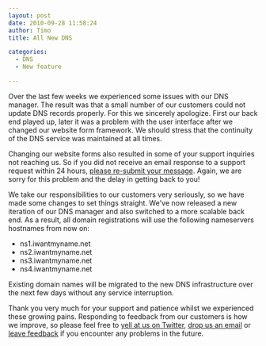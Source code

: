 ```yaml
---
layout: post
date: 2010-09-28 11:58:24
author: Timo
title: All New DNS

categories:
  - DNS
  - New feature

---
```


Over the last few weeks we experienced some issues with our DNS manager. The result was that a small number of our customers could not update DNS records properly. For this we sincerely apologize. First our back end played up, later it was a problem with the user interface after we changed our website form framework. We should stress that the continuity of the DNS service was maintained at all times.

Changing our website forms also resulted in some of your support inquiries not reaching us. So if you did not receive an email response to a support request within 24 hours, [please re-submit your message](https://iwantmyname.com/support). Again, we are sorry for this problem and the delay in getting back to you!

We take our responsibilities to our customers very seriously, so we have made some changes to set things straight. We've now released a new iteration of our DNS manager and also switched to a more scalable back end. As a result, all domain registrations will use the following nameservers hostnames from now on:

* ns1.iwantmyname.net
* ns2.iwantmyname.net
* ns3.iwantmyname.net
* ns4.iwantmyname.net

Existing domain names will be migrated to the new DNS infrastructure over the next few days without any service interruption.

Thank you very much for your support and patience whilst we experienced these growing pains. Responding to feedback from our customers is how we improve, so please feel free to [yell at us on Twitter](http://twitter.com/iwantmyname), [drop us an email](https://iwantmyname.com/support) or [leave feedback](http://feedback.iwantmyname.com) if you encounter any problems in the future.
